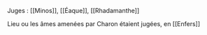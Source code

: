 Juges : [[Minos]], [[Éaque]], [[Rhadamanthe]]

Lieu ou les âmes amenées par Charon étaient jugées, en [[Enfers]]